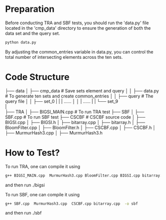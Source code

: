 # Preparation	

Before conducting TRA and SBF tests, you should run the  'data.py'  file located in the  'cmp_data'  directory to ensure the generation of both the data set and the query set.

```cmd
python data.py
```

By adjusting the common_entries variable in data.py, you can control the total number of intersecting elements across the ten sets.

# Code Structure

├── data
│    ├── cmp_data            # Save sets element and query
│    │    ├── data.py        # To generate ten sets and create common_entries
│    │    ├── query          # The query file
│    │    ├── set_0 
|    |    |    ……
│    │    |    ……
|    |    └── set_9   
|         
├── TRA
│    ├── BIGSI_MAIN.cpp      # To run TRA test
├── SBF
│    ├── SBF.cpp             # To run SBF test
├── CSCBF                    # CSCBF source code
│    ├── BIGSI.cpp
│    ├── BIGSI.h
│    ├── bitarray.cpp
│    ├── bitarray.h
│    ├── BloomFilter.cpp
│    ├── BloomFilter.h
│    ├── CSCBF.cpp
│    ├── CSCBF.h
│    ├── MurmurHash3.cpp
│    ├── MurmurHash3.h

# How to  Test?

To run TRA, one can compile it using

```cmd
g++ BIGSI_MAIN.cpp  MurmurHash3.cpp BloomFilter.cpp BIGSI.cpp bitarray.cpp  -o bigsi
```

and then run ./bigsi

To run SBF, one can compile it using

```cmd
g++ SBF.cpp  MurmurHash3.cpp  CSCBF.cpp bitarray.cpp  -o sbf
```

and then run ./sbf



